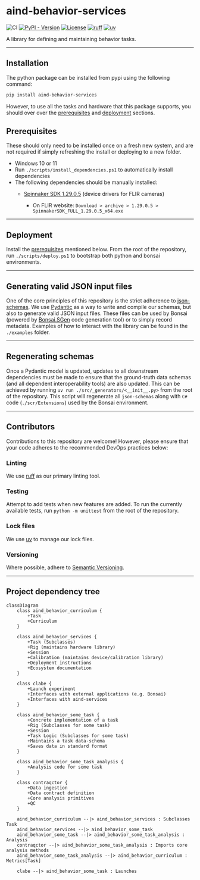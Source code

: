 # aind-behavior-services

![CI](https://github.com/AllenNeuralDynamics/Aind.Behavior.Services/actions/workflows/ci.yml/badge.svg)
[![PyPI - Version](https://img.shields.io/pypi/v/aind-behavior-services)](https://pypi.org/project/aind-behavior-services/)
[![License](https://img.shields.io/badge/license-MIT-brightgreen)](LICENSE)
[![ruff](https://img.shields.io/endpoint?url=https://raw.githubusercontent.com/astral-sh/ruff/main/assets/badge/v2.json)](https://github.com/astral-sh/ruff)
[![uv](https://img.shields.io/endpoint?url=https://raw.githubusercontent.com/astral-sh/uv/main/assets/badge/v0.json)](https://github.com/astral-sh/uv)

A library for defining and maintaining behavior tasks.

---

## Installation

The python package can be installed from pypi using the following command:

```bash
pip install aind-behavior-services
```

However, to use all the tasks and hardware that this package supports, you should over over the [prerequisites](#prerequisites) and [deployment](#deployment) sections.

## Prerequisites

These should only need to be installed once on a fresh new system, and are not required if simply refreshing the install or deploying to a new folder.

- Windows 10 or 11
- Run `./scripts/install_dependencies.ps1` to automatically install dependencies
- The following dependencies should be manually installed:
  - [Spinnaker SDK 1.29.0.5](https://www.flir.co.uk/support/products/spinnaker-sdk/#Downloads) (device drivers for FLIR cameras)

    - On FLIR website: `Download > archive > 1.29.0.5 > SpinnakerSDK_FULL_1.29.0.5_x64.exe`

---

## Deployment

Install the [prerequisites](#prerequisites) mentioned below.
From the root of the repository, run `./scripts/deploy.ps1` to bootstrap both python and bonsai environments.

---

## Generating valid JSON input files

One of the core principles of this repository is the strict adherence to [json-schemas](https://json-schema.org/). We use [Pydantic](https://pydantic.dev/) as a way to write and compile our schemas, but also to generate valid JSON input files. These files can be used by Bonsai (powered by [Bonsai.SGen](https://github.com/bonsai-rx/sgen) code generation tool) or to simply record metadata. Examples of how to interact with the library can be found in the `./examples` folder.

---

## Regenerating schemas

Once a Pydantic model is updated, updates to all downstream dependencies must be made to ensure that the ground-truth data schemas (and all dependent interoperability tools) are also updated. This can be achieved by running `uv run ./src/_generators/<__init__.py>` from the root of the repository.
This script will regenerate all `json-schemas` along with `C#` code (`./scr/Extensions`) used by the Bonsai environment.

---

## Contributors

Contributions to this repository are welcome! However, please ensure that your code adheres to the recommended DevOps practices below:

### Linting

We use [ruff](https://docs.astral.sh/ruff/) as our primary linting tool.

### Testing

Attempt to add tests when new features are added.
To run the currently available tests, run `python -m unittest` from the root of the repository.

### Lock files

We use [uv](https://docs.astral.sh/uv/) to manage our lock files.

### Versioning

Where possible, adhere to [Semantic Versioning](https://semver.org/).

---

## Project dependency tree


```mermaid
classDiagram
    class aind_behavior_curriculum {
        +Task
        +Curriculum
    }

    class aind_behavior_services {
        +Task (Subclasses)
        +Rig (maintains hardware library)
        +Session
        +Calibration (maintains device/calibration library)
        +Deployment instructions
        +Ecosystem documentation
    }

    class clabe {
        +Launch experiment
        +Interfaces with external applications (e.g. Bonsai)
        +Interfaces with aind-services
    }

    class aind_behavior_some_task {
        +Concrete implementation of a task
        +Rig (Subclasses for some task)
        +Session
        +Task Logic (Subclasses for some task)
        +Maintains a task data-schema
        +Saves data in standard format
    }

    class aind_behavior_some_task_analysis {
        +Analysis code for some task
    }

    class contraqctor {
        +Data ingestion
        +Data contract definition
        +Core analysis primitives
        +QC
    }

    aind_behavior_curriculum --|> aind_behavior_services : Subclasses Task
    aind_behavior_services --|> aind_behavior_some_task 
    aind_behavior_some_task --|> aind_behavior_some_task_analysis : Analysis
    contraqctor --|> aind_behavior_some_task_analysis : Imports core analysis methods
    aind_behavior_some_task_analysis --|> aind_behavior_curriculum : Metrics[Task]
    
    clabe --|> aind_behavior_some_task : Launches

```

